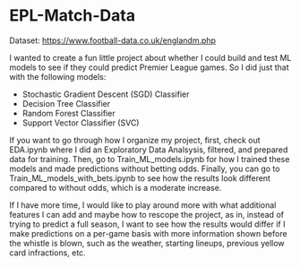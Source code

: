 # EPL-Match-Data

Dataset: https://www.football-data.co.uk/englandm.php

I wanted to create a fun little project about whether I could build and test ML models to see if they could predict Premier League games. So I did just that with the following models: 
* Stochastic Gradient Descent (SGD) Classifier
* Decision Tree Classifier
* Random Forest Classifier
* Support Vector Classifier (SVC)

If you want to go through how I organize my project, first, check out EDA.ipynb where I did an Exploratory Data Analsysis, filtered, and prepared data for training. Then, go to Train_ML_models.ipynb for how I trained these models and made predictions without betting odds. Finally, you can go to Train_ML_models_with_bets.ipynb to see how the results look different compared to without odds, which is a moderate increase.

If I have more time, I would like to play around more with what additional features I can add and maybe how to rescope the project, as in, instead of trying to predict a full season, I want to see how the results would differ if I make predictions on a per-game basis with more information shown before the whistle is blown, such as the weather, starting lineups, previous yellow card infractions, etc.